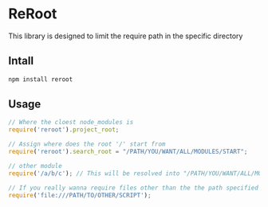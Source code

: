# ReRoot #
This library is designed to limit the require path in the specific directory

## Intall ##
```sh
npm install reroot
```

## Usage ##
```javascript
// Where the cloest node_modules is
require('reroot').project_root;

// Assign where does the root '/' start from
require('reroot').search_root = "/PATH/YOU/WANT/ALL/MODULES/START";

// other module
require('/a/b/c'); // This will be resolved into "/PATH/YOU/WANT/ALL/MODULES/START/a/b/c"

// If you really wanna require files other than the the path specified
require('file:///PATH/TO/OTHER/SCRIPT');
```
